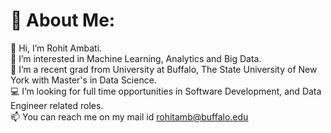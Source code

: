 # 💫 About Me:

👋 Hi, I’m Rohit Ambati.<br>👀 I’m interested in Machine Learning, Analytics and Big Data.<br>🌱 I’m a recent grad from University at Buffalo, The State University of New York with Master's in Data Science.<br>💻 I’m looking for full time opportunities in Software Development, and Data Engineer related roles.<br>📫 You can reach me on my mail id rohitamb@buffalo.edu



